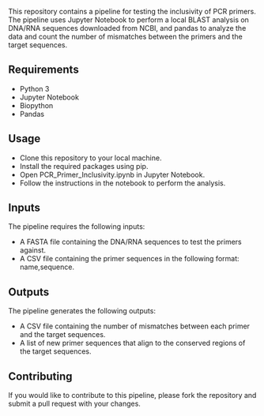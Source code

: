 This repository contains a pipeline for testing the inclusivity of PCR primers. The pipeline uses Jupyter Notebook to perform a local BLAST analysis on DNA/RNA sequences downloaded from NCBI, and pandas to analyze the data and count the number of mismatches between the primers and the target sequences.

## **Requirements**

- Python 3
- Jupyter Notebook
- Biopython
- Pandas

## **Usage**
- Clone this repository to your local machine.
- Install the required packages using pip.
- Open PCR_Primer_Inclusivity.ipynb in Jupyter Notebook.
- Follow the instructions in the notebook to perform the analysis.

## **Inputs**
The pipeline requires the following inputs:

- A FASTA file containing the DNA/RNA sequences to test the primers against.
- A CSV file containing the primer sequences in the following format: name,sequence.

## **Outputs**
The pipeline generates the following outputs:

- A CSV file containing the number of mismatches between each primer and the target sequences.
- A list of new primer sequences that align to the conserved regions of the target sequences.

## Contributing
If you would like to contribute to this pipeline, please fork the repository and submit a pull request with your changes.

